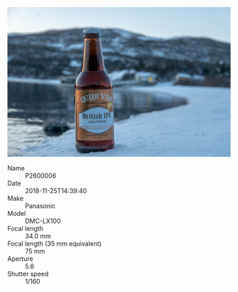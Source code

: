 [![P2600006](/photos/hd/P2600006.jpg)](/photos/full/P2600006.jpg?raw=true)

<dl>
  <dt>Name</dt>
  <dd>P2600006</dd>
  <dt>Date</dt>
  <dd>2018-11-25T14:39:40</dd>
  <dt>Make</dt>
  <dd>Panasonic</dd>
  <dt>Model</dt>
  <dd>DMC-LX100</dd>
  <dt>Focal length</dt>
  <dd>34.0 mm</dd>
  <dt>Focal length (35 mm equivalent)</dt>
  <dd>75 mm</dd>
  <dt>Aperture</dt>
  <dd>5.6</dd>
  <dt>Shutter speed</dt>
  <dd>1/160</dd>
</dl>

